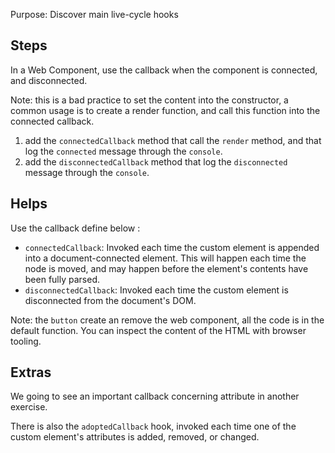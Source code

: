 Purpose: Discover main live-cycle hooks

Steps
---

In a Web Component, use the callback when the component is connected, and disconnected.

Note: this is a bad practice to set the content into the constructor, a common usage is to create a render function, and call this function into the connected callback.

1. add the `connectedCallback` method that call the `render` method, and that log the `connected` message through the `console`.
2. add the `disconnectedCallback` method that log the `disconnected` message through the `console`.

Helps
---

Use the callback define below :

* `connectedCallback`: Invoked each time the custom element is appended into a document-connected element. This will happen each time the node is moved, and may happen before the element's contents have been fully parsed.
* `disconnectedCallback`: Invoked each time the custom element is disconnected from the document's DOM.

Note: the `button` create an remove the web component, all the code is in the default function.
You can inspect the content of the HTML with browser tooling.

Extras
---

We going to see an important callback concerning attribute in another exercise.

There is also the `adoptedCallback` hook, invoked each time one of the custom element's attributes is added, removed, or changed.
